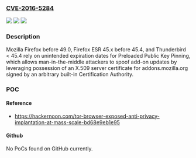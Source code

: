 ### [CVE-2016-5284](https://cve.mitre.org/cgi-bin/cvename.cgi?name=CVE-2016-5284)
![](https://img.shields.io/static/v1?label=Product&message=n%2Fa&color=blue)
![](https://img.shields.io/static/v1?label=Version&message=n%2Fa&color=blue)
![](https://img.shields.io/static/v1?label=Vulnerability&message=n%2Fa&color=brighgreen)

### Description

Mozilla Firefox before 49.0, Firefox ESR 45.x before 45.4, and Thunderbird < 45.4 rely on unintended expiration dates for Preloaded Public Key Pinning, which allows man-in-the-middle attackers to spoof add-on updates by leveraging possession of an X.509 server certificate for addons.mozilla.org signed by an arbitrary built-in Certification Authority.

### POC

#### Reference
- https://hackernoon.com/tor-browser-exposed-anti-privacy-implantation-at-mass-scale-bd68e9eb1e95

#### Github
No PoCs found on GitHub currently.

